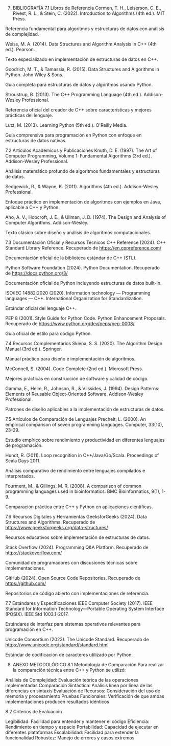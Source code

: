 7. BIBLIOGRAFÍA
7.1 Libros de Referencia
Cormen, T. H., Leiserson, C. E., Rivest, R. L., & Stein, C. (2022). Introduction to Algorithms (4th ed.). MIT Press.

Referencia fundamental para algoritmos y estructuras de datos con análisis de complejidad.

Weiss, M. A. (2014). Data Structures and Algorithm Analysis in C++ (4th ed.). Pearson.

Texto especializado en implementación de estructuras de datos en C++.

Goodrich, M. T., & Tamassia, R. (2015). Data Structures and Algorithms in Python. John Wiley & Sons.

Guía completa para estructuras de datos y algoritmos usando Python.

Stroustrup, B. (2013). The C++ Programming Language (4th ed.). Addison-Wesley Professional.

Referencia oficial del creador de C++ sobre características y mejores prácticas del lenguaje.

Lutz, M. (2013). Learning Python (5th ed.). O'Reilly Media.

Guía comprensiva para programación en Python con enfoque en estructuras de datos nativas.

7.2 Artículos Académicos y Publicaciones
Knuth, D. E. (1997). The Art of Computer Programming, Volume 1: Fundamental Algorithms (3rd ed.). Addison-Wesley Professional.

Análisis matemático profundo de algoritmos fundamentales y estructuras de datos.

Sedgewick, R., & Wayne, K. (2011). Algorithms (4th ed.). Addison-Wesley Professional.

Enfoque práctico en implementación de algoritmos con ejemplos en Java, aplicable a C++ y Python.

Aho, A. V., Hopcroft, J. E., & Ullman, J. D. (1974). The Design and Analysis of Computer Algorithms. Addison-Wesley.

Texto clásico sobre diseño y análisis de algoritmos computacionales.

7.3 Documentación Oficial y Recursos Técnicos
C++ Reference (2024). C++ Standard Library Reference. Recuperado de https://en.cppreference.com/

Documentación oficial de la biblioteca estándar de C++ (STL).

Python Software Foundation (2024). Python Documentation. Recuperado de https://docs.python.org/3/

Documentación oficial de Python incluyendo estructuras de datos built-in.

ISO/IEC 14882:2020 (2020). Information technology — Programming languages — C++. International Organization for Standardization.

Estándar oficial del lenguaje C++.

PEP 8 (2001). Style Guide for Python Code. Python Enhancement Proposals. Recuperado de https://www.python.org/dev/peps/pep-0008/

Guía oficial de estilo para código Python.

7.4 Recursos Complementarios
Skiena, S. S. (2020). The Algorithm Design Manual (3rd ed.). Springer.

Manual práctico para diseño e implementación de algoritmos.

McConnell, S. (2004). Code Complete (2nd ed.). Microsoft Press.

Mejores prácticas en construcción de software y calidad de código.

Gamma, E., Helm, R., Johnson, R., & Vlissides, J. (1994). Design Patterns: Elements of Reusable Object-Oriented Software. Addison-Wesley Professional.

Patrones de diseño aplicables a la implementación de estructuras de datos.

7.5 Artículos de Comparación de Lenguajes
Prechelt, L. (2000). An empirical comparison of seven programming languages. Computer, 33(10), 23-29.

Estudio empírico sobre rendimiento y productividad en diferentes lenguajes de programación.

Hundt, R. (2011). Loop recognition in C++/Java/Go/Scala. Proceedings of Scala Days 2011.

Análisis comparativo de rendimiento entre lenguajes compilados e interpretados.

Fourment, M., & Gillings, M. R. (2008). A comparison of common programming languages used in bioinformatics. BMC Bioinformatics, 9(1), 1-9.

Comparación práctica entre C++ y Python en aplicaciones científicas.

7.6 Recursos Digitales y Herramientas
GeeksforGeeks (2024). Data Structures and Algorithms. Recuperado de https://www.geeksforgeeks.org/data-structures/

Recursos educativos sobre implementación de estructuras de datos.

Stack Overflow (2024). Programming Q&A Platform. Recuperado de https://stackoverflow.com/

Comunidad de programadores con discusiones técnicas sobre implementaciones.

GitHub (2024). Open Source Code Repositories. Recuperado de https://github.com/

Repositorios de código abierto con implementaciones de referencia.

7.7 Estándares y Especificaciones
IEEE Computer Society (2017). IEEE Standard for Information Technology—Portable Operating System Interface (POSIX). IEEE Std 1003.1-2017.

Estándares de interfaz para sistemas operativos relevantes para programación en C++.

Unicode Consortium (2023). The Unicode Standard. Recuperado de https://www.unicode.org/standard/standard.html

Estándar de codificación de caracteres utilizado por Python.


8. ANEXO METODOLÓGICO
8.1 Metodología de Comparación
Para realizar la comparación técnica entre C++ y Python se utilizó:

Análisis de Complejidad: Evaluación teórica de las operaciones implementadas
Comparación Sintáctica: Análisis línea por línea de las diferencias en sintaxis
Evaluación de Recursos: Consideración del uso de memoria y procesamiento
Pruebas Funcionales: Verificación de que ambas implementaciones producen resultados idénticos

8.2 Criterios de Evaluación

Legibilidad: Facilidad para entender y mantener el código
Eficiencia: Rendimiento en tiempo y espacio
Portabilidad: Capacidad de ejecutar en diferentes plataformas
Escalabilidad: Facilidad para extender la funcionalidad
Robustez: Manejo de errores y casos extremos